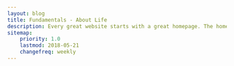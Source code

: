 ```yaml
---
layout: blog
title: Fundamentals - About Life
description: Every great website starts with a great homepage. The homepage tells your viewers what your site is all about and gives your viewers a place to come back to.
sitemap:
    priority: 1.0
    lastmod: 2018-05-21
    changefreq: weekly
---
```

